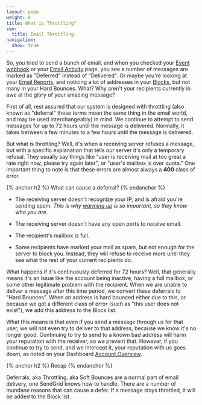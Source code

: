 ```yaml
---
layout: page
weight: 0
title: What is Throttling?
seo:
  title: Email Throttling
navigation:
  show: true
---
```


So, you tried to send a bunch of email, and when you checked your [Event webhook]({{root_url}}/API_Reference/Webhooks/event.html) or your [Email Activity]({{root_url}}/User_Guide/Delivery_Metrics/email_activity.html) page, you see a number of messages are marked as "Deferred" instead of "Delivered". Or maybe you're looking at your [Email Reports]({{root_url}}/User_Guide/Delivery_Metrics/email_reports.html), and noticing a lot of addresses in your [Blocks](https://sendgrid.com/blocks), but not many in your Hard Bounces. What? Why aren't your recipients currently in awe at the glory of your amazing message?

First of all, rest assured that our system is designed with throttling (also known as "deferral" these terms mean the same thing in the email world, and may be used interchangeably) in mind. We continue to attempt to send messages for up to 72 hours until the message is delivered. Normally, it takes between a few minutes to a few hours until the message is delivered.

But what is throttling? Well, it's when a receiving server refuses a message, but with a specific explanation that tells our server it's only a temporary refusal. They usually say things like "user is receiving mail at too great a rate right now, please try again later", or "user's mailbox is over quota." One important thing to note is that these errors are almost always a **400** class of error.

{% anchor h2 %}
What can cause a deferral? 
{% endanchor %}

-   The receiving server doesn't recognize your IP, and is afraid you're sending spam. *This is why [warming up]({{root_url}}/User_Guide/Setting_Up_Your_Server/warming_up_ips.html) is so important, so they know who you are.*

-   The receiving server doesn't have any open ports to receive email.

-   The recipient's mailbox is full.

-   Some recipients have marked your mail as spam, but not enough for the server to block you. Instead, they will refuse to receive more until they see what the rest of your current recipients do.

What happens if it's continuously deferred for 72 hours? Well, that generally means it's an issue like the account being inactive, having a full mailbox, or some other legitimate problem with the recipient. When we are unable to deliver a message after this time period, we convert these deferrals to "Hard Bounces". When an address is hard bounced either due to this, or because we got a different class of error (such as "this user does not exist"), we add this address to the Block list.

What this means is that even if you send a message through us for that user, we will not even try to deliver to that address, because we know it's no longer good. Continuing to try to send to a known bad address will harm your reputation with the receiver, so we prevent that. However, if you continue to try to send, and we intercept it, your reputation with us goes down, as noted on your Dashboard [Account Overview](https://sendgrid.com/account/overview).

{% anchor h2 %}
Recap 
{% endanchor %}

Deferrals, aka Throttling, aka Soft Bounces are a normal part of email delivery, one SendGrid knows how to handle. There are a number of mundane reasons that can cause a defer. If a message stays throttled, it will be added to the Block list.
